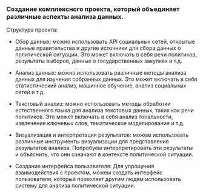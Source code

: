 ### Создание комплексного проекта, который объединяет различные аспекты анализа данных. 
Структура проекта:

- Сбор данных: можно использовать API социальных сетей, открытые данные правительства и другие источники для сбора данных о политической ситуации. Это может включать в себя речи политиков, результаты выборов, данные о государственных закупках и т.д.

- Анализ данных: можно использовать различные методы анализа данных для изучения собранных данных. Это может включать в себя статистический анализ, машинное обучение, анализ социальных сетей и т.д.

- Текстовый анализ: можно использовать методы обработки естественного языка для анализа текстовых данных, таких как речи политиков. Это может включать в себя анализ тональности, извлечение ключевых слов, тематическое моделирование и т.д.

- Визуализация и интерпретация результатов: можем использовать различные инструменты визуализации для представления результатов анализа. Попробуем интерпретировать эти результаты и объяснить, что они означают в контексте политической ситуации.

- Создание интерфейса пользователя: Для упрощения взаимодействия с проектом, можем создать интерфейс пользователя, который позволяет другим людям использовать систему для анализа политической ситуации.